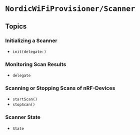 #  ``NordicWiFiProvisioner/Scanner``

## Topics

### Initializing a Scanner
- ``init(delegate:)``

### Monitoring Scan Results
- ``delegate``

### Scanning or Stopping Scans of nRF-Devices
- ``startScan()``
- ``stopScan()``

### Scanner State
- ``State``
